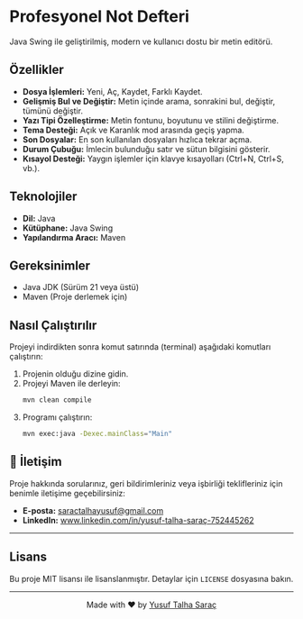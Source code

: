 # Profesyonel Not Defteri

Java Swing ile geliştirilmiş, modern ve kullanıcı dostu bir metin editörü.

## Özellikler

-   **Dosya İşlemleri:** Yeni, Aç, Kaydet, Farklı Kaydet.
-   **Gelişmiş Bul ve Değiştir:** Metin içinde arama, sonrakini bul, değiştir, tümünü değiştir.
-   **Yazı Tipi Özelleştirme:** Metin fontunu, boyutunu ve stilini değiştirme.
-   **Tema Desteği:** Açık ve Karanlık mod arasında geçiş yapma.
-   **Son Dosyalar:** En son kullanılan dosyaları hızlıca tekrar açma.
-   **Durum Çubuğu:** İmlecin bulunduğu satır ve sütun bilgisini gösterir.
-   **Kısayol Desteği:** Yaygın işlemler için klavye kısayolları (Ctrl+N, Ctrl+S, vb.).

## Teknolojiler

-   **Dil:** Java
-   **Kütüphane:** Java Swing
-   **Yapılandırma Aracı:** Maven

## Gereksinimler

-   Java JDK (Sürüm 21 veya üstü)
-   Maven (Proje derlemek için)

## Nasıl Çalıştırılır

Projeyi indirdikten sonra komut satırında (terminal) aşağıdaki komutları çalıştırın:

1.  Projenin olduğu dizine gidin.
2.  Projeyi Maven ile derleyin:
    ```bash
    mvn clean compile
    ```
3.  Programı çalıştırın:
    ```bash
    mvn exec:java -Dexec.mainClass="Main"
    ```

## 📧 İletişim

Proje hakkında sorularınız, geri bildirimleriniz veya işbirliği teklifleriniz için benimle iletişime geçebilirsiniz:

-   **E-posta:** saractalhayusuf@gmail.com
-   **LinkedIn:** www.linkedin.com/in/yusuf-talha-saraç-752445262

---

## Lisans

Bu proje MIT lisansı ile lisanslanmıştır. Detaylar için `LICENSE` dosyasına bakın.

---

<p align="center">
  Made with ❤️ by <a href="https://github.com/zafmgd">Yusuf Talha Saraç</a>
</p>
